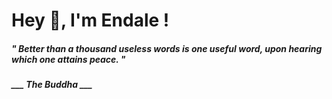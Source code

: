 <h1 title="head"> Hey 👋, I'm Endale !</h1>

**<h5><i>" Better than a thousand useless words is one useful word, upon hearing which one attains peace. "</i></h5>**

*<b>___ The Buddha ___</b>*
